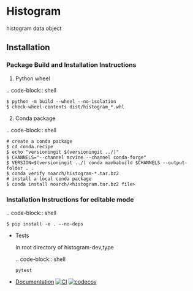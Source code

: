 # Histogram
histogram data object

## Installation

### Package Build and Installation Instructions

1. Python wheel

  .. code-block:: shell

    $ python -m build --wheel --no-isolation
    $ check-wheel-contents dist/histogram_*.whl

2. Conda package

  .. code-block:: shell

    # create a conda package
    $ cd conda.recipe
    $ echo "versioningit $(versioningit ../)"
    $ CHANNELS="--channel mcvine --channel conda-forge"
    $ VERSION=$(versioningit ../) conda mambabuild $CHANNELS --output-folder . .
    $ conda verify noarch/histogram-*.tar.bz2
    # install a local conda package
    $ conda install noarch/<histogram.tar.bz2 file>

### Installation Instructions for editable mode

  .. code-block:: shell

    $ pip install -e . --no-deps

* Tests

  In root directory of histogram-dev,type

  .. code-block:: shell

    `pytest`


* [Documentation](http://danse-inelastic.github.io/histogram)
[![CI](https://github.com/neutrons/histogram-dev/actions/workflows/actions.yml/badge.svg?branch=next)](https://github.com/neutrons/histogram-dev/actions/workflows/actions.yml)
[![codecov](https://codecov.io/gh/neutrons/histogram-dev/graph/badge.svg?token=Z0Y3B6XEWP)](https://codecov.io/gh/neutrons/histogram-dev)
